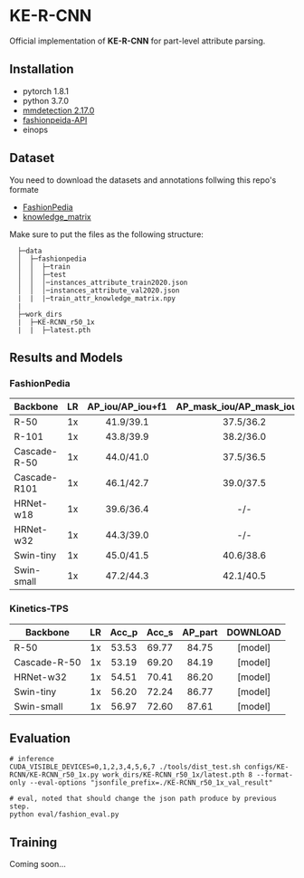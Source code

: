# KE-R-CNN

Official implementation of **KE-R-CNN** for part-level attribute parsing.

## Installation
- pytorch 1.8.1
- python 3.7.0
- [mmdetection 2.17.0](https://mmdetection.readthedocs.io/en/latest/get_started.html#installation)
- [fashionpeida-API](https://github.com/KMnP/fashionpedia-api)
- einops

## Dataset
You need to download the datasets and annotations follwing this repo's formate

- [FashionPedia](https://github.com/cvdfoundation/fashionpedia)
- [knowledge_matrix](https://drive.google.com/file/d/1m1ycDqK6wvdvlLwz7jyyAuIGjyhdggBe/view?usp=sharing)

Make sure to put the files as the following structure:

```
  ├─data
  │  ├─fashionpedia
  │  │  ├─train
  │  │  ├─test
  │  │  │─instances_attribute_train2020.json
  │  │  │─instances_attribute_val2020.json
  |  |  |─train_attr_knowledge_matrix.npy
  |
  ├─work_dirs
  |  ├─KE-RCNN_r50_1x
  |  |  ├─latest.pth
  ```

## Results and Models

### FashionPedia

|  Backbone    |  LR  | AP_iou/AP_iou+f1 | AP_mask_iou/AP_mask_iou+f1 | DOWNLOAD |
|--------------|:----:|:----------------:|:--------------------------:|:--------:|
|  R-50        |  1x  | 41.9/39.1        | 37.5/36.2                  |[model](https://drive.google.com/file/d/1-m83sJcu9fsRNE4pNTBLmkOB8cKhPyCK/view?usp=sharing)|
|  R-101       |  1x  | 43.8/39.9        | 38.2/36.0                  |[model](https://drive.google.com/file/d/1Zqa7ziBKUe3-t419dsLq6ihtYUfFLHhr/view?usp=sharing)|
|  Cascade-R-50|  1x  | 44.0/41.0        | 37.5/36.5                  |[model](https://drive.google.com/file/d/1ze5lPXf83PlVEWN6WfdLsOaxDdJkvZHr/view?usp=sharing)|
|  Cascade-R101|  1x  | 46.1/42.7        | 39.0/37.5                  |[model]  |
|  HRNet-w18   |  1x  | 39.6/36.4        | -/-                        |[model]  |
|  HRNet-w32   |  1x  | 44.3/39.0        | -/-                        |[model]  |
|  Swin-tiny   |  1x  | 45.0/41.5        | 40.6/38.6                  |[model](https://drive.google.com/file/d/1Y_yVRp7G6E07Mty8TIEWJe7a4dQXl44E/view?usp=sharing)|
|  Swin-small  |  1x  | 47.2/44.3        | 42.1/40.5                  |[model]  |

### Kinetics-TPS
|  Backbone    |  LR  | Acc_p            | Acc_s        |AP_part      | DOWNLOAD |
|--------------|:----:|:----------------:|:------------:|:-----------:|:--------:|
|  R-50        |  1x  | 53.53            | 69.77        | 84.75       |[model]   |
|  Cascade-R-50|  1x  | 53.19            | 69.20        | 84.19       |[model]   |
|  HRNet-w32   |  1x  | 54.51            | 70.41        | 86.20       |[model]   |
|  Swin-tiny   |  1x  | 56.20            | 72.24        | 86.77       |[model]   |
|  Swin-small  |  1x  | 56.97            | 72.60        | 87.61       |[model]   |

## Evaluation
```
# inference
CUDA_VISIBLE_DEVICES=0,1,2,3,4,5,6,7 ./tools/dist_test.sh configs/KE-RCNN/KE-RCNN_r50_1x.py work_dirs/KE-RCNN_r50_1x/latest.pth 8 --format-only --eval-options "jsonfile_prefix=./KE-RCNN_r50_1x_val_result"

# eval, noted that should change the json path produce by previous step.
python eval/fashion_eval.py
```

## Training

Coming soon...